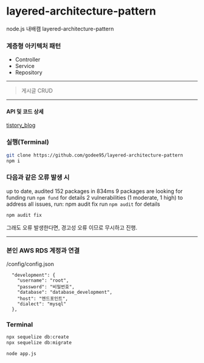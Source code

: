 # layered-architecture-pattern
node.js 내배캠 layered-architecture-pattern


### 계층형 아키텍처 패턴
* Controller
* Service
* Repository

---

> 게시글 CRUD

---

#### API 및 코드 상세
[tistory_blog](https://pangeei-h.tistory.com/entry/Nodejs-%EC%8B%AC%ED%99%94-1%EC%A3%BC%EC%B0%A84%EA%B3%BC%EC%A0%9C)

### 실행(Terminal)

```bash
git clone https://github.com/godee95/layered-architecture-pattern
npm i

```

### 다음과 같은 오류 발생 시
up to date, audited 152 packages in 834ms 9 packages are looking for funding run `npm fund` for details 2 vulnerabilities (1 moderate, 1 high) to address all issues, run: npm audit fix run `npm audit` for details


```bash
npm audit fix

```
그래도 오류 발생한다면, 경고성 오류 이므로 무시하고 진행.

---


### 본인 AWS RDS 계정과 연결

/config/config.json
```
  "development": {
    "username": "root",
    "password": "비밀번호",
    "database": "database_development",
    "host": "엔드포인트",
    "dialect": "mysql"
  },
```

### Terminal
```bash
npx sequelize db:create
npx sequelize db:migrate

node app.js
```
